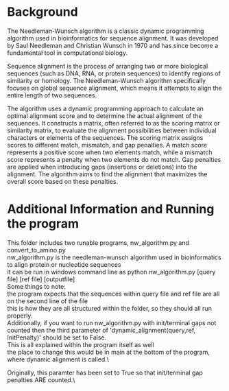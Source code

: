 # Background
The Needleman-Wunsch algorithm is a classic dynamic programming algorithm used in bioinformatics for sequence alignment. It was developed by Saul Needleman and Christian Wunsch in 1970 and has since become a fundamental tool in computational biology.

Sequence alignment is the process of arranging two or more biological sequences (such as DNA, RNA, or protein sequences) to identify regions of similarity or homology. The Needleman-Wunsch algorithm specifically focuses on global sequence alignment, which means it attempts to align the entire length of two sequences.

The algorithm uses a dynamic programming approach to calculate an optimal alignment score and to determine the actual alignment of the sequences. It constructs a matrix, often referred to as the scoring matrix or similarity matrix, to evaluate the alignment possibilities between individual characters or elements of the sequences.
The scoring matrix assigns scores to different match, mismatch, and gap penalties. A match score represents a positive score when two elements match, while a mismatch score represents a penalty when two elements do not match. Gap penalties are applied when introducing gaps (insertions or deletions) into the alignment. The algorithm aims to find the alignment that maximizes the overall score based on these penalties.

# Additional Information and Running the program
This folder includes two runable programs, nw_algorithm.py and convert_to_amino.py\
nw_algorithm.py is the needleman-wunsch algorithm used in bioinformatics to align protein or nucleotide sequences\
it can be run in windows command line as python nw_algorithm.py [query file] [ref file] [outputfile]\
Some things to note:\
the program expects that the sequences within query file and ref file are all on the second line of the file\
this is how they are all structured within the folder, so they should all run properly.\
Additionally, if you want to run nw_algorithm.py with init/terminal gaps not counted then the third parameter of 'dynamic_alignment(query,ref, InitPenalty)' should be set to False.\
This is all explained within the program itself as well\
the place to change this would be in main at the bottom of the program, where dynamic alignment is called.\

Originally, this paramter has been set to True so that init/terminal gap penalties ARE counted.\
